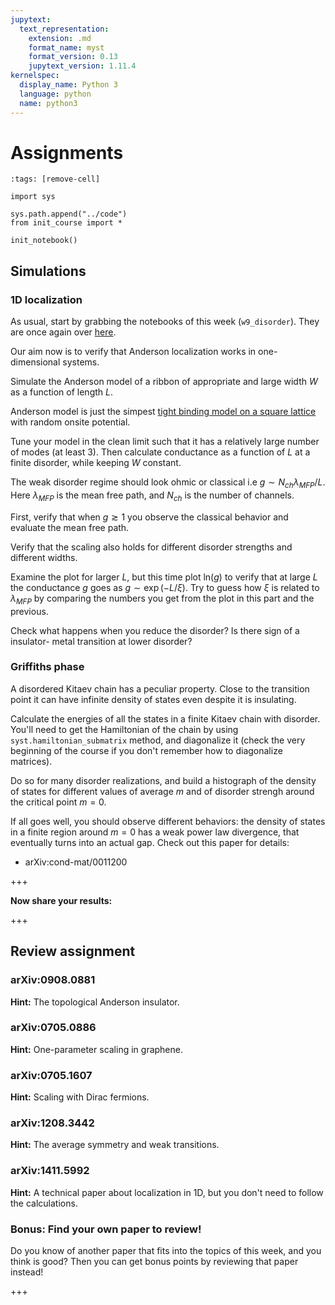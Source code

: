 ```yaml
---
jupytext:
  text_representation:
    extension: .md
    format_name: myst
    format_version: 0.13
    jupytext_version: 1.11.4
kernelspec:
  display_name: Python 3
  language: python
  name: python3
---
```


# Assignments

```{code-cell} ipython3
:tags: [remove-cell]

import sys

sys.path.append("../code")
from init_course import *

init_notebook()
```

## Simulations

### 1D localization

As usual, start by grabbing the notebooks of this week (`w9_disorder`). They are once again over [here](http://tiny.cc/topocm_smc).

Our aim now is to verify that Anderson localization works in one-dimensional systems.

Simulate the Anderson model of a ribbon of appropriate and large width $W$  as a function of length $L$.

Anderson model is just the simpest [tight binding model on a square lattice](http://kwant-project.org/doc/1.0/tutorial/tutorial1) with random onsite potential.

Tune your model in the clean limit such that it has a relatively large number of modes (at least 3). Then calculate conductance as a function of $L$ at a finite disorder, while keeping $W$ constant.

The weak disorder regime should look ohmic or classical i.e $g \sim N_{ch}\lambda_{MFP}/L$. Here $\lambda_{MFP}$ is the mean free path, and $N_{ch}$ is the number of channels.

First, verify that when $g \gtrsim 1$ you observe the classical behavior and evaluate the mean free path.

Verify that the scaling also holds for different disorder strengths and different widths.

Examine the plot for larger $L$, but this time plot $\textrm{ln}(g)$ to verify that at large $L$ the conductance $g$ goes as $g \sim \exp(-L/\xi)$. Try to guess how $\xi$ is related to $\lambda_{MFP}$ by comparing the numbers you get from the plot in this part and the previous.

Check what happens when you reduce the disorder? Is there sign of a insulator- metal transition at lower disorder?

### Griffiths phase

A disordered Kitaev chain has a peculiar property. Close to the transition point it can have infinite density of states even despite it is insulating.

Calculate the energies of all the states in a finite Kitaev chain with disorder. You'll need to get the Hamiltonian of the chain by using `syst.hamiltonian_submatrix` method, and diagonalize it (check the very beginning of the course if you don't remember how to diagonalize matrices).

Do so for many disorder realizations, and build a histograph of the density of states for different values of average $m$ and of disorder strengh around the critical point $m=0$.

If all goes well, you should observe different behaviors: the density of states in a finite region around $m=0$ has a weak power law divergence, that eventually turns into an actual gap. Check out this paper for details:

* arXiv:cond-mat/0011200

+++

**Now share your results:**

+++

## Review assignment

### arXiv:0908.0881

**Hint:** The topological Anderson insulator.

### arXiv:0705.0886

**Hint:** One-parameter scaling in graphene.

### arXiv:0705.1607

**Hint:** Scaling with Dirac fermions.

### arXiv:1208.3442

**Hint:** The average symmetry and weak transitions.

### arXiv:1411.5992

**Hint:** A technical paper about localization in 1D, but you don't need to follow the calculations.

### Bonus: Find your own paper to review!

Do you know of another paper that fits into the topics of this week, and you think is good?
Then you can get bonus points by reviewing that paper instead!

+++
